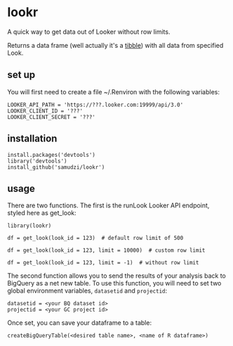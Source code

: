 # lookr

A quick way to get data out of Looker without row limits.

Returns a data frame (well actually it's a [tibble](https://cran.r-project.org/web/packages/tibble/vignettes/tibble.html)) with all data from specified Look.

## set up

You will first need to create a file ~/.Renviron with the following variables:

```
LOOKER_API_PATH = 'https://???.looker.com:19999/api/3.0'
LOOKER_CLIENT_ID = '???'
LOOKER_CLIENT_SECRET = '???'
```

## installation

```
install.packages('devtools')
library('devtools')
install_github('samudzi/lookr')
```

## usage

There are two functions.  The first is the runLook Looker API endpoint, styled here as get_look:

```
library(lookr)

df = get_look(look_id = 123)  # default row limit of 500

df = get_look(look_id = 123, limit = 10000)  # custom row limit

df = get_look(look_id = 123, limit = -1)  # without row limit
```

The second function allows you to send the results of your analysis back to BigQuery as a net new table.  To use this function, you will need to set two global environment variables, `datasetid` and `projectid`:

```
datasetid = <your BQ dataset id>
projectid = <your GC project id>
```

Once set, you can save your dataframe to a table:

```
createBigQueryTable(<desired table name>, <name of R dataframe>)
```
